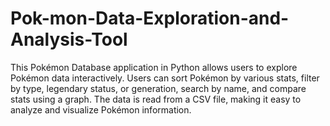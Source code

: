 # Pok-mon-Data-Exploration-and-Analysis-Tool
This Pokémon Database application in Python allows users to explore Pokémon data interactively. Users can sort Pokémon by various stats, filter by type, legendary status, or generation, search by name, and compare stats using a graph. The data is read from a CSV file, making it easy to analyze and visualize Pokémon information.
